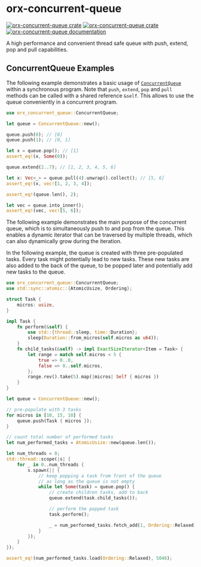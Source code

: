# orx-concurrent-queue

[![orx-concurrent-queue crate](https://img.shields.io/crates/v/orx-concurrent-queue.svg)](https://crates.io/crates/orx-concurrent-queue)
[![orx-concurrent-queue crate](https://img.shields.io/crates/d/orx-concurrent-queue.svg)](https://crates.io/crates/orx-concurrent-queue)
[![orx-concurrent-queue documentation](https://docs.rs/orx-concurrent-queue/badge.svg)](https://docs.rs/orx-concurrent-queue)

A high performance and convenient thread safe queue with push, extend, pop and pull capabilities.

## ConcurrentQueue Examples

The following example demonstrates a basic usage of [`ConcurrentQueue`](https://docs.rs/orx-concurrent-queue/latest/orx_concurrent_queue/struct.ConcurrentQueue.html) within a synchronous program. Note that `push`, `extend`, `pop` and `pull` methods can be called with a shared reference `&self`. This allows to use the queue conveniently in a concurrent program.

```rust
use orx_concurrent_queue::ConcurrentQueue;

let queue = ConcurrentQueue::new();

queue.push(0); // [0]
queue.push(1); // [0, 1]

let x = queue.pop(); // [1]
assert_eq!(x, Some(0));

queue.extend(2..7); // [1, 2, 3, 4, 5, 6]

let x: Vec<_> = queue.pull(4).unwrap().collect(); // [5, 6]
assert_eq!(x, vec![1, 2, 3, 4]);

assert_eq!(queue.len(), 2);

let vec = queue.into_inner();
assert_eq!(vec, vec![5, 6]);
```

The following example demonstrates the main purpose of the concurrent queue, which is to simultaneously push to and pop from the queue. This enables a dynamic iterator that can be traversed by multiple threads, which can also dynamically grow during the iteration.

In the following example, the queue is created with three pre-populated tasks. Every task might potentially lead to new tasks. These new tasks are also added to the back of the queue, to be popped later and potentially add new tasks to the queue.

```rust
use orx_concurrent_queue::ConcurrentQueue;
use std::sync::atomic::{AtomicUsize, Ordering};

struct Task {
    micros: usize,
}

impl Task {
    fn perform(&self) {
        use std::{thread::sleep, time::Duration};
        sleep(Duration::from_micros(self.micros as u64));
    }
    fn child_tasks(&self) -> impl ExactSizeIterator<Item = Task> {
        let range = match self.micros < 5 {
            true => 0..0,
            false => 0..self.micros,
        };
        range.rev().take(5).map(|micros| Self { micros })
    }
}

let queue = ConcurrentQueue::new();

// pre-populate with 3 tasks
for micros in [10, 15, 10] {
    queue.push(Task { micros });
}

// count total number of performed tasks
let num_performed_tasks = AtomicUsize::new(queue.len());

let num_threads = 8;
std::thread::scope(|s| {
    for _ in 0..num_threads {
        s.spawn(|| {
            // keep popping a task from front of the queue
            // as long as the queue is not empty
            while let Some(task) = queue.pop() {
                // create children tasks, add to back
                queue.extend(task.child_tasks());

                // perform the popped task
                task.perform();

                _ = num_performed_tasks.fetch_add(1, Ordering::Relaxed);
            }
        });
    }
});

assert_eq!(num_performed_tasks.load(Ordering::Relaxed), 5046);
```